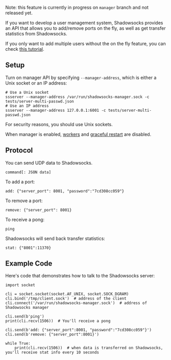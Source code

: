 Note: this feature is currently in progress on `manager` branch and not released yet.

If you want to develop a user management system, Shadowsocks provides an API that allows you to add/remove ports on the fly, as well as get transfer statistics from Shadowsocks.

If you only want to add multiple users without the on the fly feature, you can check [this tutorial](https://github.com/shadowsocks/shadowsocks/wiki/Configure-Multiple-Users).

Setup
-----

Turn on manager API by specifying `--manager-address`, which is either a Unix socket or an IP address:
```
# Use a Unix socket
ssserver --manager-address /var/run/shadowsocks-manager.sock -c tests/server-multi-passwd.json
# Use an IP address
ssserver --manager-address 127.0.0.1:6001 -c tests/server-multi-passwd.json
```

For security reasons, you should use Unix sockets.

When manager is enabled, [workers](https://github.com/shadowsocks/shadowsocks/wiki/Workers) and [graceful restart](https://github.com/shadowsocks/shadowsocks/wiki/Graceful-shutdown-and-restart) are disabled.

Protocol
--------

You can send UDP data to Shadowsocks.

```
command[: JSON data]
```

To add a port:

```
add: {"server_port": 8001, "password":"7cd308cc059"}
```

To remove a port:

```
remove: {"server_port": 8001}
```

To receive a pong:

```
ping
```

Shadowsocks will send back transfer statistics:

```
stat: {"8001":11370}
```

Example Code
------------

Here's code that demonstrates how to talk to the Shadowsocks server:
```
import socket

cli = socket.socket(socket.AF_UNIX, socket.SOCK_DGRAM)
cli.bind('/tmp/client.sock')  # address of the client
cli.connect('/var/run/shadowsocks-manager.sock')  # address of Shadowsocks manager

cli.send(b'ping')
print(cli.recv(1506))  # You'll receive a pong

cli.send(b'add: {"server_port":8001, "password":"7cd308cc059"}')
cli.send(b'remove: {"server_port":8001}')

while True:
    print(cli.recv(1506))  # when data is transferred on Shadowsocks, you'll receive stat info every 10 seconds
```